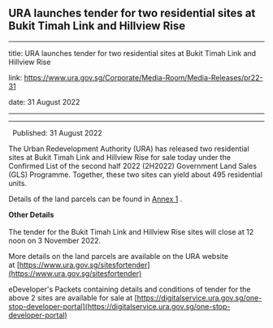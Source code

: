 ## URA launches tender for two residential sites at Bukit Timah Link and Hillview Rise
---
title: URA launches tender for two residential sites at Bukit Timah Link and Hillview Rise

link: https://www.ura.gov.sg/Corporate/Media-Room/Media-Releases/pr22-31

date: 31 August 2022

---

-----------------------------------------------------------------------------------

  Published: 31 August 2022

The Urban Redevelopment Authority (URA) has released two residential sites at Bukit Timah Link and Hillview Rise for sale today under the Confirmed List of the second half 2022 (2H2022) Government Land Sales (GLS) Programme. Together, these two sites can yield about 495 residential units.  
  
Details of the land parcels can be found in [Annex 1](https://www.ura.gov.sg/-/media/Corporate/Media-Room/2022/Aug/pr22-31a.pdf) .  
  
**Other Details**   
   
The tender for the Bukit Timah Link and Hillview Rise sites will close at 12 noon on 3 November 2022.   
  
More details on the land parcels are available on the URA website at [https://www.ura.gov.sg/sitesfortender](https://www.ura.gov.sg/sitesfortender)  
  
eDeveloper's Packets containing details and conditions of tender for the above 2 sites are available for sale at [https://digitalservice.ura.gov.sg/one-stop-developer-portal](https://digitalservice.ura.gov.sg/one-stop-developer-portal)